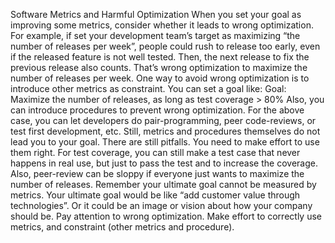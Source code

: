 Software Metrics and Harmful Optimization
When you set your goal as improving some metrics, consider whether it leads to wrong optimization.
For example, if set your development team’s target as maximizing “the number of releases per week”, people could rush to release too early, even if the released feature is not well tested. Then, the next release to fix the previous release also counts. That’s wrong optimization to maximize the number of releases per week.
One way to avoid wrong optimization is to introduce other metrics as constraint. You can set a goal like:
Goal: Maximize the number of releases, as long as test coverage > 80%
Also, you can introduce procedures to prevent wrong optimization. For the above case, you can let developers do pair-programming, peer code-reviews, or test first development, etc.
Still, metrics and procedures themselves do not lead you to your goal. There are still pitfalls. You need to make effort to use them right. For test coverage, you can still make a test case that never happens in real use, but just to pass the test and to increase the coverage. Also, peer-review can be sloppy if everyone just wants to maximize the number of releases.
Remember your ultimate goal cannot be measured by metrics. Your ultimate goal would be like “add customer value through technologies”. Or it could be an image or vision about how your company should be.
Pay attention to wrong optimization. Make effort to correctly use metrics, and constraint (other metrics and procedure).